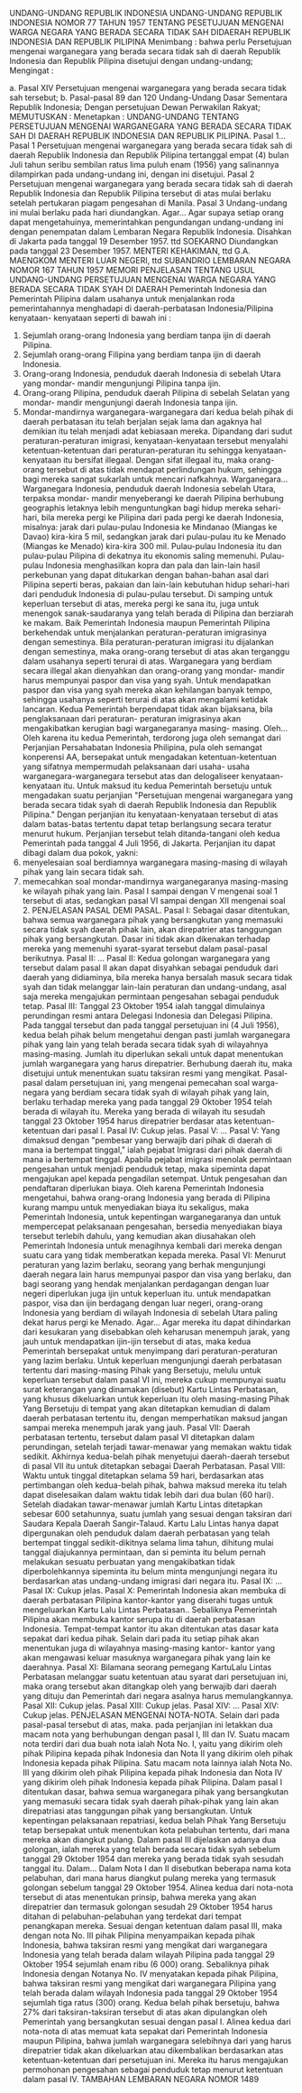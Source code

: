 UNDANG-UNDANG REPUBLIK INDONESIA UNDANG-UNDANG REPUBLIK INDONESIA NOMOR 77 TAHUN 1957 TENTANG PESETUJUAN MENGENAI WARGA NEGARA YANG BERADA SECARA TIDAK SAH DIDAERAH REPUBLIK INDONESIA DAN REPUBLIK PILIPINA
Menimbang :
 bahwa perlu Persetujuan mengenai warganegara yang berada secara tidak sah di daerah Republik Indonesia dan Republik Pilipina disetujui dengan undang-undang;
Mengingat :

a. Pasal XIV Persetujuan mengenai warganegara yang berada secara tidak sah tersebut;
b. Pasal-pasal 89 dan 120 Undang-Undang Dasar Sementara Republik Indonesia; Dengan persetujuan Dewan Perwakilan Rakyat;
MEMUTUSKAN :
 Menetapkan : UNDANG-UNDANG TENTANG PERSETUJUAN MENGENAI WARGANEGARA YANG BERADA SECARA TIDAK SAH DI DAERAH REPUBLIK INDONESIA DAN REPUBLIK PILIPINA. Pasal 1…
Pasal 1
Persetujuan mengenai warganegara yang berada secara tidak sah di daerah Republik Indonesia dan Republik Pilipina tertanggal empat (4) bulan Juli tahun seribu sembilan ratus lima puluh enam (1956) yang salinannya dilampirkan pada undang-undang ini, dengan ini disetujui.
Pasal 2
Persetujuan mengenai warganegara yang berada secara tidak sah di daerah Republik Indonesia dan Republik Pilipina tersebut di atas mulai berlaku setelah pertukaran piagam pengesahan di Manila.
Pasal 3
Undang-undang ini mulai berlaku pada hari diundangkan. Agar… Agar supaya setiap orang dapat mengetahuinya, memerintahkan pengundangan undang-undang ini dengan penempatan dalam Lembaran Negara Republik Indonesia. Disahkan di Jakarta pada tanggal 19 Desember 1957. ttd SOEKARNO Diundangkan pada tanggal 23 Desember 1957. MENTERI KEHAKIMAN, ttd G.A. MAENGKOM MENTERI LUAR NEGERI, ttd SUBANDRIO LEMBARAN NEGARA NOMOR 167 TAHUN 1957 MEMORI PENJELASAN TENTANG USUL UNDANG-UNDANG PERSETUJUAN MENGENAI WARGA NEGARA YANG BERADA SECARA TIDAK SYAH DI DAERAH Pemerintah Indonesia dan Pemerintah Pilipina dalam usahanya untuk menjalankan roda pemerintahannya menghadapi di daerah-perbatasan Indonesia/Pilipina kenyataan- kenyataan seperti di bawah ini :
1. Sejumlah orang-orang Indonesia yang berdiam tanpa ijin di daerah Pilipina.
2. Sejumlah orang-orang Filipina yang berdiam tanpa ijin di daerah Indonesia.
3. Orang-orang Indonesia, penduduk daerah Indonesia di sebelah Utara yang mondar- mandir mengunjungi Pilipina tanpa ijin.
4. Orang-orang Pilipina, penduduk daerah Pilipina di sebelah Selatan yang mondar- mandir mengunjungi daerah Indonesia tanpa ijin.
5. Mondar-mandirnya warganegara-warganegara dari kedua belah pihak di daerah perbatasan itu telah berjalan sejak lama dan agaknya hal demikian itu telah menjadi adat kebiasaan mereka. Dipandang dari sudut peraturan-peraturan imigrasi, kenyataan-kenyataan tersebut menyalahi ketentuan-ketentuan dari peraturan-peraturan itu sehingga kenyataan- kenyataan itu bersifat illegaal. Dengan sifat illegaal itu, maka orang-orang tersebut di atas tidak mendapat perlindungan hukum, sehingga bagi mereka sangat sukarlah untuk mencari nafkahnya. Warganegara… Warganegara Indonesia, penduduk daerah Indonesia sebelah Utara, terpaksa mondar- mandir menyeberangi ke daerah Pilipina berhubung geographis letaknya lebih menguntungkan bagi hidup mereka sehari-hari, bila mereka pergi ke Pilipina dari pada pergi ke daerah Indonesia, misalnya: jarak dari pulau-pulau Indonesia ke Mindanao (Miangas ke Davao) kira-kira 5 mil, sedangkan jarak dari pulau-pulau itu ke Menado (Miangas ke Menado) kira-kira 300 mil. Pulau-pulau Indonesia itu dan pulau-pulau Pilipina di dekatnya itu ekonomis saling memenuhi. Pulau-pulau Indonesia menghasilkan kopra dan pala dan lain-lain hasil perkebunan yang dapat ditukarkan dengan bahan-bahan asal dari Pilipina seperti beras, pakaian dan lain-lain kebutuhan hidup sehari-hari dari penduduk Indonesia di pulau-pulau tersebut. Di samping untuk keperluan tersebut di atas, mereka pergi ke sana itu, juga untuk menengok sanak-saudaranya yang telah berada di Pilipina dan berziarah ke makam. Baik Pemerintah Indonesia maupun Pemerintah Pilipina berkehendak untuk menjalankan peraturan-peraturan imigrasinya dengan semestinya. Bila peraturan-peraturan imigrasi itu dijalankan dengan semestinya, maka orang-orang tersebut di atas akan terganggu dalam usahanya seperti terurai di atas. Warganegara yang berdiam secara illegal akan dienyahkan dan orang-orang yang mondar- mandir harus mempunyai paspor dan visa yang syah. Untuk mendapatkan paspor dan visa yang syah mereka akan kehilangan banyak tempo, sehingga usahanya seperti terurai di atas akan mengalami ketidak lancaran. Kedua Pemerintah berpendapat tidak akan bijaksana, bila penglaksanaan dari peraturan- peraturan imigrasinya akan mengakibatkan kerugian bagi warganegaranya masing- masing. Oleh… Oleh karena itu kedua Pemerintah, terdorong juga oleh semangat dari Perjanjian Persahabatan Indonesia Philipina, pula oleh semangat konperensi AA, bersepakat untuk mengadakan ketentuan-ketentuan yang sifatnya mempermudah pelaksanaan dari usaha- usaha warganegara-warganegara tersebut atas dan delogaliseer kenyataan-kenyataan itu. Untuk maksud itu kedua Pemerintah bersetuju untuk mengadakan suatu perjanjian "Persetujuan mengenai warganegara yang berada secara tidak syah di daerah Republik Indonesia dan Republik Pilipina." Dengan perjanjian itu kenyataan-kenyataan tersebut di atas dalam batas-batas tertentu dapat tetap berlangsung secara teratur menurut hukum. Perjanjian tersebut telah ditanda-tangani oleh kedua Pemerintah pada tanggal 4 Juli 1956, di Jakarta. Perjanjian itu dapat dibagi dalam dua pokok, yakni:
1. menyelesaian soal berdiamnya warganegara masing-masing di wilayah pihak yang lain secara tidak sah.
2. memecahkan soal mondar-mandirnya warganegaranya masing-masing ke wilayah pihak yang lain. Pasal I sampai dengan V mengenai soal 1 tersebut di atas, sedangkan pasal VI sampai dengan XII mengenai soal 2. PENJELASAN PASAL DEMI PASAL. Pasal I: Sebagai dasar ditentukan, bahwa semua warganegara pihak yang bersangkutan yang memasuki secara tidak syah daerah pihak lain, akan direpatrier atas tanggungan pihak yang bersangkutan. Dasar ini tidak akan dikenakan terhadap mereka yang memenuhi syarat-syarat tersebut dalam pasal-pasal berikutnya. Pasal II: … Pasal II: Kedua golongan warganegara yang tersebut dalam pasal II akan dapat disyahkan sebagai penduduk dari daerah yang didiaminya, bila mereka hanya bersalah masuk secara tidak syah dan tidak melanggar lain-lain peraturan dan undang-undang, asal saja mereka mengajukan permintaan pengesahan sebagai penduduk tetap. Pasal III: Tanggal 23 Oktober 1954 ialah tanggal dimulainya perundingan resmi antara Delegasi Indonesia dan Delegasi Pilipina. Pada tanggal tersebut dan pada tanggal persetujuan ini (4 Juli 1956), kedua belah pihak belum mengetahui dengan pasti jumlah warganegara pihak yang lain yang telah berada secara tidak syah di wilayahnya masing-masing. Jumlah itu diperlukan sekali untuk dapat menentukan jumlah warganegara yang harus direpatrier. Berhubung daerah itu, maka disetujui untuk menentukan suatu taksiran resmi yang mengikat. Pasal-pasal dalam persetujuan ini, yang mengenai pemecahan soal warga-negara yang berdiam secara tidak syah di wilayah pihak yang lain, berlaku terhadap mereka yang pada tanggal 29 Oktober 1954 telah berada di wilayah itu. Mereka yang berada di wilayah itu sesudah tanggal 23 Oktober 1954 harus direpatrier berdasar atas ketentuan-ketentuan dari pasal I. Pasal IV: Cukup jelas. Pasal V: … Pasal V: Yang dimaksud dengan "pembesar yang berwajib dari pihak di daerah di mana ia bertempat tinggal," ialah pejabat Imigrasi dari pihak daerah di mana ia bertempat tinggal. Apabila pejabat imigrasi menolak permintaan pengesahan untuk menjadi penduduk tetap, maka sipeminta dapat mengajukan apel kepada pengadilan setempat. Untuk pengesahan dan pendaftaran diperlukan biaya. Oleh karena Pemerintah Indonesia mengetahui, bahwa orang-orang Indonesia yang berada di Pilipina kurang mampu untuk menyediakan biaya itu sekaligus, maka Pemerintah Indonesia, untuk kepentingan warganegaranya dan untuk mempercepat pelaksanaan pengesahan, bersedia menyediakan biaya tersebut terlebih dahulu, yang kemudian akan diusahakan oleh Pemerintah Indonesia untuk menagihnya kembali dari mereka dengan suatu cara yang tidak memberatkan kepada mereka. Pasal VI: Menurut peraturan yang lazim berlaku, seorang yang berhak mengunjungi daerah negara lain harus mempunyai paspor dan visa yang berlaku, dan bagi seorang yang hendak menjalankan perdagangan dengan luar negeri diperlukan juga ijin untuk keperluan itu. untuk mendapatkan paspor, visa dan ijin berdagang dengan luar negeri, orang-orang Indonesia yang berdiam di wilayah Indonesia di sebelah Utara paling dekat harus pergi ke Menado. Agar… Agar mereka itu dapat dihindarkan dari kesukaran yang disebabkan oleh keharusan menempuh jarak, yang jauh untuk mendapatkan ijin-ijin tersebut di atas, maka kedua Pemerintah bersepakat untuk menyimpang dari peraturan-peraturan yang lazim berlaku. Untuk keperluan mengunjungi daerah perbatasan tertentu dari masing-masing Pihak yang Bersetuju, melulu untuk keperluan tersebut dalam pasal VI ini, mereka cukup mempunyai suatu surat keterangan yang dinamakan (disebut) Kartu Lintas Perbatasan, yang khusus dikeluarkan untuk keperluan itu oleh masing-masing Pihak Yang Bersetuju di tempat yang akan ditetapkan kemudian di dalam daerah perbatasan tertentu itu, dengan memperhatikan maksud jangan sampai mereka menempuh jarak yang jauh. Pasal VII: Daerah perbatasan tertentu, tersebut dalam pasal VI ditetapkan dalam perundingan, setelah terjadi tawar-menawar yang memakan waktu tidak sedikit. Akhirnya kedua-belah pihak menyetujui daerah-daerah tersebut di pasal VII itu untuk ditetapkan sebagai Daerah Perbatasan. Pasal VIII: Waktu untuk tinggal ditetapkan selama 59 hari, berdasarkan atas pertimbangan oleh kedua-belah pihak, bahwa maksud mereka itu telah dapat diselesaikan dalam waktu tidak lebih dari dua bulan (60 hari). Setelah diadakan tawar-menawar jumlah Kartu Lintas ditetapkan sebesar 600 setahunnya, suatu jumlah yang sesuai dengan taksiran dari Saudara Kepala Daerah Sangir-Talaud. Kartu Lalu Lintas hanya dapat dipergunakan oleh penduduk dalam daerah perbatasan yang telah bertempat tinggal sedikit-dikitnya selama lima tahun, dihitung mulai tanggal diajukannya permintaan, dan si peminta itu belum pernah melakukan sesuatu perbuatan yang mengakibatkan tidak diperbolehkannya sipeminta itu belum minta mengunjungi negara itu berdasarkan atas undang-undang imigrasi dari negara itu. Pasal IX: … Pasal IX: Cukup jelas. Pasal X: Pemerintah Indonesia akan membuka di daerah perbatasan Pilipina kantor-kantor yang diserahi tugas untuk mengeluarkan Kartu Lalu Lintas Perbatasan.. Sebaliknya Pemerintah Pilipina akan membuka kantor serupa itu di daerah perbatasan Indonesia. Tempat-tempat kantor itu akan ditentukan atas dasar kata sepakat dari kedua pihak. Selain dari pada itu setiap pihak akan menentukan juga di wilayahnya masing-masing kantor- kantor yang akan mengawasi keluar masuknya warganegara pihak yang lain ke daerahnya. Pasal XI: Bilamana seorang pemegang KartuLalu Lintas Perbatasan melanggar suatu ketentuan atau syarat dari persetujuan ini, maka orang tersebut akan ditangkap oleh yang berwajib dari daerah yang dituju dan Pemerintah dari negara asalnya harus memulangkannya. Pasal XII: Cukup jelas. Pasal XIII: Cukup jelas. Pasal XIV: … Pasal XIV: Cukup jelas. PENJELASAN MENGENAI NOTA-NOTA. Selain dari pada pasal-pasal tersebut di atas, maka. pada perjanjian ini letakkan dua macam nota yang berhubungan dengan pasal I, III dan IV. Suatu macam nota terdiri dari dua buah nota ialah Nota No. I, yaitu yang dikirim oleh pihak Pilipina kepada pihak Indonesia dan Nota II yang dikirim oleh pihak Indonesia kepada pihak Pilipina. Satu macam nota lainnya ialah Nota No. III yang dikirim oleh pihak Pilipina kepada pihak Indonesia dan Nota IV yang dikirim oleh pihak Indonesia kepada pihak Pilipina. Dalam pasal I ditentukan dasar, bahwa semua warganegara pihak yang bersangkutan yang memasuki secara tidak syah daerah pihak-pihak yang lain akan direpatriasi atas tanggungan pihak yang bersangkutan. Untuk kepentingan pelaksanaan repatriasi, kedua belah Pihak Yang Bersetuju tetap bersepakat untuk menentukan kota pelabuhan tertentu, dari mana mereka akan diangkut pulang. Dalam pasal III dijelaskan adanya dua golongan, ialah mereka yang telah berada secara tidak syah sebelum tanggal 29 Oktober 1954 dan mereka yang berada tidak syah sesudah tanggal itu. Dalam… Dalam Nota I dan II disebutkan beberapa nama kota pelabuhan, dari mana harus diangkut pulang mereka yang termasuk golongan sebelum tanggal 29 Oktober 1954. Alinea kedua dari nota-nota tersebut di atas menentukan prinsip, bahwa mereka yang akan direpatrier dan termasuk golongan sesudah 29 Oktober 1954 harus ditahan di pelabuhan-pelabuhan yang terdekat dari tempat penangkapan mereka. Sesuai dengan ketentuan dalam pasal III, maka dengan nota No. III pihak Pilipina menyampaikan kepada pihak Indonesia, bahwa taksiran resmi yang mengikat dari warganegara Indonesia yang telah berada dalam wilayah Pilipina pada tanggal 29 Oktober 1954 sejumlah enam ribu (6 000) orang. Sebaliknya pihak Indonesia dengan Notanya No. IV menyatakan kepada pihak Pilipina, bahwa taksiran resmi yang mengikat dari warganegara Pilipina yang telah berada dalam wilayah Indonesia pada tanggal 29 Oktober 1954 sejumlah tiga ratus (300) orang. Kedua belah pihak bersetuju, bahwa 27% dari taksiran-taksiran tersebut di atas akan dipulangkan oleh Pemerintah yang bersangkutan sesuai dengan pasal I. Alinea kedua dari nota-nota di atas memuat kata sepakat dari Pemerintah Indonesia maupun Pilipina, bahwa jumlah warganegara selebihnya dari yang harus direpatrier tidak akan dikeluarkan atau dikembalikan berdasarkan atas ketentuan-ketentuan dari persetujuan ini. Mereka itu harus mengajukan permohonan pengesahan sebagai penduduk tetap menurut ketentuan dalam pasal IV. TAMBAHAN LEMBARAN NEGARA NOMOR 1489